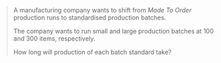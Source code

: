 > A manufacturing company wants to shift from *Made To Order* production runs to standardised production batches.
>
> The company wants to run small and large production batches at 100 and 300 items, respectively.
>
> How long will production of each batch standard take?
